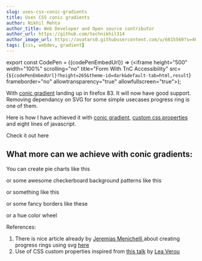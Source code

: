 ```yaml
---
slug: uses-css-conic-gradients
title: Uses CSS conic gradients
author: Nikhil Mehta
author_title: Web Developer and Open source contributor
author_url: https://github.com/technikhil314
author_image_url: https://avatars0.githubusercontent.com/u/6815560?s=460&u=9dfdf0cd916a97fc0f6b85ad9e6a55843c9ffe1b&v=4
tags: [css, webdev, gradient]
---
```


export const CodePen = ({codePenEmbedUrl}) => (<iframe height="500" width="100%" scrolling="no" title="Form With TnC Accessibility" src={`${codePenEmbedUrl}?height=265&theme-id=dark&default-tab=html,result`} frameborder="no" allowtransparency="true" allowfullscreen="true"></iframe>);

With [conic gradient](https://developer.mozilla.org/en-US/docs/Web/CSS/conic-gradient) landing up in firefox 83. It will now have good support. Removing dependancy on SVG for some simple usecases progress ring is one of them.

Here is how I have achieved it with [conic gradient](https://developer.mozilla.org/en-US/docs/Web/CSS/conic-gradient), [custom css properties](https://developer.mozilla.org/en-US/docs/Web/CSS/Using_CSS_custom_properties) and eight lines of javascript.

<!--truncate-->

Check it out here

<CodePen codePenEmbedUrl="https://codepen.io/nikhil-001mehta/embed/abZdzey" />

## What more can we achieve with conic gradients:

You can create pie charts like this

<CodePen codePenEmbedUrl="https://codepen.io/nikhil-001mehta/embed/dyXGGJV" />

or some awesome checkerboard background patterns like this

<CodePen codePenEmbedUrl="https://codepen.io/nikhil-001mehta/embed/LYZGGBz" />

or something like this

<CodePen codePenEmbedUrl="https://codepen.io/nikhil-001mehta/embed/dyXGGEm" />

or some fancy borders like these

<CodePen codePenEmbedUrl="https://codepen.io/nikhil-001mehta/embed/GRqooYX" />

or a hue color wheel

<CodePen codePenEmbedUrl="https://codepen.io/nikhil-001mehta/embed/jOrWWQN" />

References:

1. There is nice article already by [Jeremias Menichelli
   ](https://twitter.com/jeremenichelli) about creating progress rings using svg [here](https://css-tricks.com/building-progress-ring-quickly/)
1. Use of CSS custom properties inspired from [this talk](https://www.youtube.com/watch?v=kZOJCVvyF-4) by [Lea Verou](https://twitter.com/LeaVerou)
